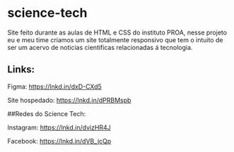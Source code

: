 # science-tech
Site feito durante as aulas de HTML e CSS do instituto PROA, nesse projeto eu e meu time criamos um site totalmente responsivo que tem o intuito de ser um acervo de noticias cientificas relacionadas á tecnologia. 

## Links:

Figma: https://lnkd.in/dxD-CXd5

Site hospedado: https://lnkd.in/dPRBMspb

##Redes do Science Tech: 

Instagram: https://lnkd.in/dvizHR4J

Facebook: https://lnkd.in/dVB_jcQp
